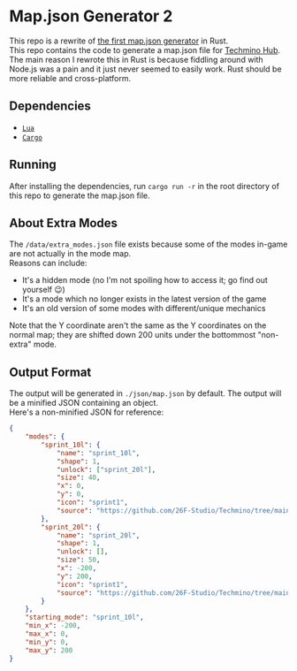 # Map.json Generator 2
This repo is a rewrite of [the first map.json generator](https://github.com/techmino-hub/map-json-generator/) in Rust.  
This repo contains the code to generate a map.json file for [Techmino Hub](https://techmino-hub.github.io/).  
The main reason I rewrote this in Rust is because fiddling around with Node.js was a pain and it just never seemed to easily work. Rust should be more reliable and cross-platform.

## Dependencies
- [`Lua`](https://www.lua.org/download.html)
- [`Cargo`](https://rustup.rs/)

## Running
After installing the dependencies, run `cargo run -r` in the root directory of this repo to generate the map.json file.

## About Extra Modes
The `/data/extra_modes.json` file exists because some of the modes in-game are not actually in the mode map.  
Reasons can include:
- It's a hidden mode (no I'm not spoiling how to access it; go find out yourself 😉)
- It's a mode which no longer exists in the latest version of the game
- It's an old version of some modes with different/unique mechanics

Note that the Y coordinate aren't the same as the Y coordinates on the normal map; they are shifted down 200 units under the bottommost "non-extra" mode.

## Output Format
The output will be generated in `./json/map.json` by default. The output will be a minified JSON containing an object.  
Here's a non-minified JSON for reference:
```json
{
    "modes": {
        "sprint_10l": {
            "name": "sprint_10l",
            "shape": 1,
            "unlock": ["sprint_20l"],
            "size": 40,
            "x": 0,
            "y": 0,
            "icon": "sprint1",
            "source": "https://github.com/26F-Studio/Techmino/tree/main/parts/modes/sprint_10l.lua"
        },
        "sprint_20l": {
            "name": "sprint_20l",
            "shape": 1,
            "unlock": [],
            "size": 50,
            "x": -200,
            "y": 200,
            "icon": "sprint1",
            "source": "https://github.com/26F-Studio/Techmino/tree/main/parts/modes/sprint_20l.lua"
        }
    },
    "starting_mode": "sprint_10l",
    "min_x": -200,
    "max_x": 0,
    "min_y": 0,
    "max_y": 200
}
```